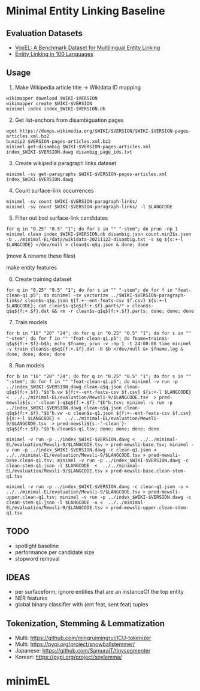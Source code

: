# Minimal Entity Linking Baseline



## Evaluation Datasets

- [VoxEL: A Benchmark Dataset for Multilingual Entity Linking](https://figshare.com/articles/dataset/VoxEL/6539675)
- [Entity Linking in 100 Languages](https://github.com/google-research/google-research/tree/master/dense_representations_for_entity_retrieval/mel)

## Usage

1. Make Wikipedia article title -> Wikidata ID mapping
```
wikimapper download $WIKI-$VERSION
wikimapper create $WIKI-$VERSION
minimel index index_$WIKI-$VERSION.db
```
2. Get list-anchors from disambiguation pages
```
wget https://dumps.wikimedia.org/$WIKI/$VERSION/$WIKI-$VERSION-pages-articles.xml.bz2
bunzip2 $VERSION-pages-articles.xml.bz2
minimel get-disambig $WIKI-$VERSION-pages-articles.xml index_$WIKI-$VERSION.dawg disambig_page_ids.txt
```
3. Create wikipedia paragraph links dataset
```
minimel -sv get-paragraphs $WIKI-$VERSION-pages-articles.xml index_$WIKI-$VERSION.dawg
```


4. Count surface-link occurrences
```
minimel -sv count $WIKI-$VERSION-paragraph-links/
minimel -sv count $WIKI-$VERSION-paragraph-links/ -l $LANGCODE
```


5. Filter out bad surface-link candidates
```
for q in "0.25" "0.5" "1"; do for s in "" "-stem"; do prun -np 1 minimel clean index_$WIKI-$VERSION.db disambig.json count.min2$s.json -b ../minimal-EL/data/wikidata-20211122-disambig.txt -s $q ${s:+-l $LANGCODE} </dev/null > clean$s-q$q.json & done; done
```
(move & rename these files)

make entity features

6. Create training dataset 
```
for q in "0.25" "0.5" "1"; do for s in "" "-stem"; do for f in "feat-clean-q1.p5"; do minimel -sv vectorize ../$WIKI-$VERSION-paragraph-links/ clean$s-q$q.json ${f:+--ent-feats-csv $f.csv} ${s:+-l $LANGCODE}; cat clean$s-q$q${f:+.$f}.parts/* > clean$s-q$q${f:+.$f}.dat && rm -r clean$s-q$q${f:+.$f}.parts; done; done; done
```

7. Train models
```
for b in "16" "20" "24"; do for q in "0.25" "0.5" "1"; do for s in "" "-stem"; do for f in "" "feat-clean-q1.p5"; do fname=train$s-q$q${f:+.$f}-b$b; echo $fname; prun -v -np 1 -t 24:00:00 time minimel -v train clean$s-q$q${f:+.$f}.dat -b $b </dev/null &> $fname.log & done; done; done; done
```

8. Run models
```
for b in "16" "20" "24"; do for q in "0.25" "0.5" "1"; do for s in "" "-stem"; do for f in "" "feat-clean-q1.p5"; do minimel -v run -p  ../index_$WIKI-$VERSION.dawg clean-q$q.json clean-q$q${f:+.$f}."$b"b.vw ${f:+--ent-feats-csv $f.csv} ${s:+-l $LANGCODE} <  ../../minimal-EL/evaluation/Mewsli-9/$LANGCODE.tsv  > pred-mewsli${s:-'-clean'}-q$q${f:+.$f}."$b"b.tsv; minimel -v run -p  ../index_$WIKI-$VERSION.dawg clean-q$q.json clean-q$q${f:+.$f}."$b"b.vw -c clean$s-q1.json ${f:+--ent-feats-csv $f.csv} ${s:+-l $LANGCODE} <  ../../minimal-EL/evaluation/Mewsli-9/$LANGCODE.tsv  > pred-mewsli${s:-'-clean'}-q$q${f:+.$f}."$b"b.clean$s-q1.tsv; done; done; done; done

minimel -v run -p ../index_$WIKI-$VERSION.dawg <  ../../minimal-EL/evaluation/Mewsli-9/$LANGCODE.tsv > pred-mewsli-base.tsv; minimel -v run -p ../index_$WIKI-$VERSION.dawg -c clean-q1.json <  ../../minimal-EL/evaluation/Mewsli-9/$LANGCODE.tsv > pred-mewsli-base.clean-q1.tsv; minimel -v run -p ../index_$WIKI-$VERSION.dawg -c clean-stem-q1.json -l $LANGCODE  <  ../../minimal-EL/evaluation/Mewsli-9/$LANGCODE.tsv > pred-mewsli-base.clean-stem-q1.tsv

minimel -v run -p ../index_$WIKI-$VERSION.dawg -c clean-q1.json -u <  ../../minimal-EL/evaluation/Mewsli-9/$LANGCODE.tsv > pred-mewsli-upper.clean-q1.tsv; minimel -v run -p ../index_$WIKI-$VERSION.dawg -c clean-stem-q1.json -l $LANGCODE -u <  ../../minimal-EL/evaluation/Mewsli-9/$LANGCODE.tsv > pred-mewsli-upper.clean-stem-q1.tsv
```


## TODO

- spotlight baseline
- performance per candidate size
- stopword removal


## IDEAS

- per surfaceform, ignore entities that are an instanceOf the top entity
- NER features
- global binary classifier with (ent feat, sent feat) tuples

## Tokenization, Stemming & Lemmatization
- Multi: https://github.com/mingruimingrui/ICU-tokenizer
- Multi: https://pypi.org/project/snowballstemmer/
- Japanese: https://github.com/SamuraiT/tinysegmenter
- Korean: https://pypi.org/project/soylemma/
# minimEL

